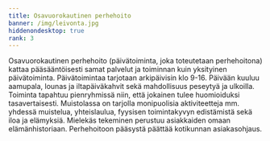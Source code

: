 ```yaml
---
title: Osavuorokautinen perhehoito
banner: /img/leivonta.jpg
hiddenondesktop: true
rank: 3
---
```

Osavuorokautinen perhehoito (päivätoiminta, joka toteutetaan perhehoitona) kattaa pääsääntöisesti samat palvelut ja toiminnan kuin yksityinen päivätoiminta. Päivätoimintaa tarjotaan arkipäivisin klo 9-16. Päivään kuuluu aamupala, lounas ja iltapäiväkahvit sekä mahdollisuus peseytyä ja ulkoilla. Toiminta tapahtuu pienryhmissä niin, että jokainen tulee huomioiduksi tasavertaisesti. Muistolassa on tarjolla monipuolisia aktiviteetteja mm. yhdessä muistelua, yhteislaulua, fyysisen toimintakyvyn edistämistä sekä iloa ja elämyksiä. Mielekäs tekeminen perustuu asiakkaiden omaan elämänhistoriaan. Perhehoitoon pääsystä päättää kotikunnan asiakasohjaus.

